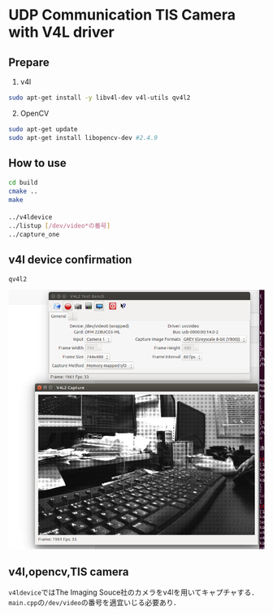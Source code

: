 # UDP Communication  TIS Camera with V4L driver

## Prepare

1. v4l
```bash
sudo apt-get install -y libv4l-dev v4l-utils qv4l2
```
2. OpenCV
```bash
sudo apt-get update
sudo apt-get install libopencv-dev #2.4.9
```

## How to use

```bash
cd build
cmake ..
make

../v4ldevice
../listup [/dev/video*の番号]
../capture_one
```

## v4l device confirmation

```
qv4l2
```

![](image/qv4l2.png)

## v4l,opencv,TIS camera

`v4ldevice`ではThe Imaging Souce社のカメラをv4lを用いてキャプチャする．
`main.cpp`の`/dev/video`の番号を適宜いじる必要あり．